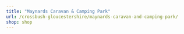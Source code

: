 ```yaml
---
title: "Maynards Caravan & Camping Park"
url: /crossbush-gloucestershire/maynards-caravan-and-camping-park/
shop: shop
---
```

